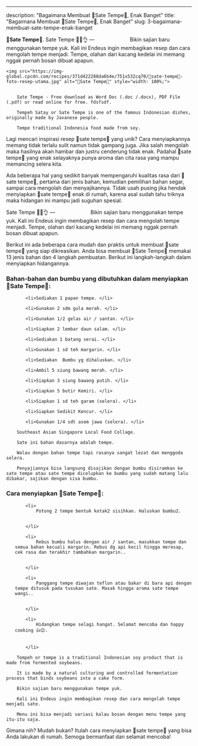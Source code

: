 ---
description: "Bagaimana Membuat 🌺Sate Tempe🌺, Enak Banget"
title: "Bagaimana Membuat 🌺Sate Tempe🌺, Enak Banget"
slug: 3-bagaimana-membuat-sate-tempe-enak-banget

<p>
	<strong>🌺Sate Tempe🌺</strong>. 
	Sate Tempe 🍢🍡👌 —⠀⠀⠀⠀⠀⠀⠀⠀⠀ Bikin sajian baru menggunakan tempe yuk. Kali ini Endeus ingin membagikan resep dan cara mengolah tempe menjadi. Tempe, olahan dari kacang kedelai ini memang nggak pernah bosan dibuat apapun.
</p>
<p>
	
	<img src="https://img-global.cpcdn.com/recipes/371d422288da6b4e/751x532cq70/🌺sate-tempe🌺-foto-resep-utama.jpg" alt="🌺Sate Tempe🌺" style="width: 100%;">
	
	
		Sate Tempe - Free download as Word Doc (.doc /.docx), PDF File (.pdf) or read online for free. fdsfsdf.
	
		Tempeh Satay or Sate Tempe is one of the famous Indonesian dishes, originally made by Javanese people.
	
		Tempe traditional Indonesia food made from soy.
	
</p>

<p>
	Lagi mencari inspirasi resep 🌺sate tempe🌺 yang unik? Cara menyiapkannya memang tidak terlalu sulit namun tidak gampang juga. Jika salah mengolah maka hasilnya akan hambar dan justru cenderung tidak enak. Padahal 🌺sate tempe🌺 yang enak selayaknya punya aroma dan cita rasa yang mampu memancing selera kita.
</p>

<p>
	Ada beberapa hal yang sedikit banyak mempengaruhi kualitas rasa dari 🌺sate tempe🌺, pertama dari jenis bahan, kemudian pemilihan bahan segar, sampai cara mengolah dan menyajikannya. Tidak usah pusing jika hendak menyiapkan 🌺sate tempe🌺 enak di rumah, karena asal sudah tahu triknya maka hidangan ini mampu jadi suguhan spesial.
</p>

<p>
	Sate Tempe 🍢🍡👌 —⠀⠀⠀⠀⠀⠀⠀⠀⠀ Bikin sajian baru menggunakan tempe yuk. Kali ini Endeus ingin membagikan resep dan cara mengolah tempe menjadi. Tempe, olahan dari kacang kedelai ini memang nggak pernah bosan dibuat apapun.
</p>


<p>
	Berikut ini ada beberapa cara mudah dan praktis untuk membuat 🌺sate tempe🌺 yang siap dikreasikan. Anda bisa membuat 🌺Sate Tempe🌺 memakai 13 jenis bahan dan 4 langkah pembuatan. Berikut ini langkah-langkah dalam menyiapkan hidangannya.
</p> 

<h3>Bahan-bahan dan bumbu yang dibutuhkan dalam menyiapkan 🌺Sate Tempe🌺:</h3>

<ol>
	
		<li>Sediakan 1 papan tempe. </li>
	
		<li>Gunakan 2 sdm gula merah. </li>
	
		<li>Gunakan 1/2 gelas air / santan. </li>
	
		<li>Siapkan 2 lembar daun salam. </li>
	
		<li>Sediakan 1 batang serai. </li>
	
		<li>Gunakan 1 sd teh margarin. </li>
	
		<li>Sediakan  Bumbu yg dihaluskan. </li>
	
		<li>Ambil 5 siung bawang merah. </li>
	
		<li>Siapkan 3 siung bawang putih. </li>
	
		<li>Siapkan 5 butir Kemiri. </li>
	
		<li>Siapkan 1 sd teh garam (selera). </li>
	
		<li>Siapkan Sedikit Kencur. </li>
	
		<li>Gunakan 1/4 sdt asem jawa (selera). </li>
	
</ol>
<p>
	
		Southeast Asian Singapore Local Food Collage.
	
		Sate ini bahan dasarnya adalah tempe.
	
		Walau dengan bahan tempe tapi rasanya sangat lezat dan menggoda selera.
	
		Penyajiannya bisa langsung disajikan dengan bumbu disiramkan ke sate tempe atau sate tempe dicelupkan ke bumbu yang sudah matang lalu dibakar, sajikan dengan sisa bumbu.
	
</p>


<h3>Cara menyiapkan 🌺Sate Tempe🌺:</h3>

<ol>
	
		<li>
			Potong 2 tempe bentuk kotak2 sisihkan. Haluskan bumbu2.
			
			
		</li>
	
		<li>
			Rebus bumbu halus dengan air / santan, masukkan tempe dan semua bahan kecuali margarin. Rebus dg api kecil hingga meresap, cek rasa dan terakhir tambahkan margarin..
			
			
		</li>
	
		<li>
			Panggang tempe diwajan teflon atau bakar di bara api dengan tempe ditusuk pada tusukan sate. Masak hingga aroma sate tempe wangi..
			
			
		</li>
	
		<li>
			Hidangkan tempe selagi hangat. Selamat mencoba dan happy cooking 👍😊.
			
			
		</li>
	
</ol>

<p>
	
		Tempeh or tempe is a traditional Indonesian soy product that is made from fermented soybeans.
	
		It is made by a natural culturing and controlled fermentation process that binds soybeans into a cake form.
	
		Bikin sajian baru menggunakan tempe yuk.
	
		Kali ini Endeus ingin membagikan resep dan cara mengolah tempe menjadi sate.
	
		Menu ini bisa menjadi variasi kalau bosan dengan menu tempe yang itu-itu saja.
	
</p>

<p>
	Gimana nih? Mudah bukan? Itulah cara menyiapkan 🌺sate tempe🌺 yang bisa Anda lakukan di rumah. Semoga bermanfaat dan selamat mencoba!
</p>
